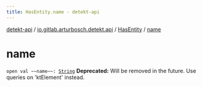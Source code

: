 ```yaml
---
title: HasEntity.name - detekt-api
---
```


[detekt-api](../../index.html) / [io.gitlab.arturbosch.detekt.api](../index.html) / [HasEntity](index.html) / [name](./name.html)

# name

`open val ~~name~~: `[`String`](https://kotlinlang.org/api/latest/jvm/stdlib/kotlin/-string/index.html)
**Deprecated:** Will be removed in the future. Use queries on 'ktElement' instead.

